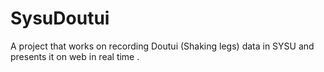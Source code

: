 # SysuDoutui
A project that works on recording Doutui (Shaking legs) data in SYSU and presents it on web in real time .  
